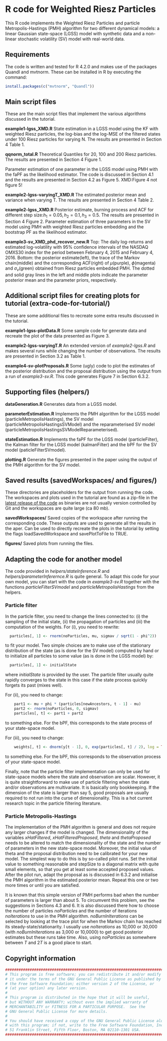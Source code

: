 # R code for Weighted Riesz Particles

This R code implements the Weighted Riesz Particles and particle Metropolis-Hastings (PMH) algorithm for two different dynamical models: a linear Gaussian state-space (LGSS) model with synthetic data and a non-linear stochastic volatility (SV) model with real-world data. 

Requirements
--------------
The code is written and tested for R 4.2.0 and makes use of the packages Quandl and mvtnorm. These can be installed in R by executing the command:
``` R
install.packages(c("mvtnorm", "Quandl"))
```

Main script files
--------------
These are the main script files that implement the various algorithms discussed in the tutorial.

**example1-lgss_XMD.R** State estimation in a LGSS model using the KF with weighted Riesz particles, the log-bias and the log-MSE of the filtered states under 100 Riesz particles for varying N. The results are presented in Section 4 Table 1.


**qqnorm_total.R** Theoretical Quantiles for 20, 100 and 200 Riesz particles. The results are presented in Section 4 Figure 1.

Parameter estimation of one parameter in the LGSS model using PMH with the faPF as the likelihood estimator. The code is discussed in Section 4.1 and the results are presented in Section 4.2 as Figure 5. XMD:Figure 4 not figure 5!

**example2-lgss-varyingT_XMD.R** The estimated posterior mean and variance when varying T. The results are presented in Section 4 Table 2.

**example2-lgss_XMD.R** Posterior estimate, burning process and ACF for different step size:$h_1=0.05, h_2=0.1, h_3=0.5$.  The results are presented in Section 4 Figure 2. Parameter estimation of three parameters in the SV model using PMH with weighted Riesz particles embedding and the bootstrap PF as the likelihood estimator.


**example3-sv_XMD_phd_recover_new.R** Top: The daily log-returns and estimated log-volatility with $95\%$ confidence intervals of the NASDAQ OMXS30 index for the period between February 4, 2015 and February 4, 2016. Bottom: the posterior estimate(left), the trace of the Markov chain(middle) and the corresponding ACF(right) of $\mu$(purple), $\phi$(magenta) and $\sigma_v$(green) obtained from Riesz particles embedded PMH. The dotted and solid gray lines in the left and middle plots indicate the parameter posterior mean and the parameter priors, respectively.

 
Additional script files for creating plots for tutorial (extra-code-for-tutorial/)
--------------
These are some additional files to recreate some extra results discussed in the tutorial.

**example1-lgss-plotData.R** Some sample code for generate data and recreate the plot of the data presented as Figure 3.

**example2-lgss-varyingT.R** An extended version of *example2-lgss.R* and makes several runs while changing the number of observations. The results are presented in Section 3.2 as Table 1.

**example4-sv-plotProposals.R** Some (ugly) code to plot the estimates of the posterior distribution and the proposal distribution using the output from a run of *example3-sv.R*. This code generates Figure 7 in Section 6.3.2.


Supporting files (helpers/)
--------------
**dataGeneration.R** Generates data from a LGSS model.

**parameterEstimation.R** Implements the PMH algorithm for the LGSS model (particleMetropolisHastings), the SV model (particleMetropolisHastingsSVModel) and the reparameterised SV model (particleMetropolisHastingsSVModelReparameterised).

**stateEstimation.R** Implements the faPF for the LGSS model (particleFilter), the Kalman filter for the LGSS model (kalmanFilter) and the bPF for the SV model (paticleFilterSVmodel).

**plotting.R** Generate the figures presented in the paper using the output of the PMH algorithm for the SV model.

Saved results (savedWorkspaces/ and figures/)
--------------
These directories are placeholders for the output from running the code. The workspaces and plots used in the tutorial are found as a zip-file in the [latest release of the code](https://github.com/compops/pmh-tutorial/releases/latest) as binaries are not usually version controlled by Git and the workspaces are quite large (ca 80 mb).

**savedWorkspaces/** Saved copies of the workspace after running the corresponding code. These outputs are used to generate all the results in the aper. Can be used to directly recreate the plots in the tutorial by setting the flags loadSavedWorkspace and savePlotToFile to TRUE.

**figures/** Saved plots from running the files.

Adapting the code for another model
--------------
The code provided in *helpers/stateInference.R* and *helpers/parameterInferernce.R* is quite general. To adapt this code for your own model, you can start with the code in *example3-sv.R* together with the functions *particleFilterSVmodel* and *particleMetropolisHastings* from the helpers.

### Particle filter
In the particle filter, you need to change the lines connected to: (i) the sampling of the initial state, (ii) the propagation of particles and (iii) the computation of the weights. For (i), you need to rewrite:
``` R
  particles[, 1] <- rnorm(noParticles, mu, sigmav / sqrt(1 - phi^2))
```
to fit your model. Two simple choices are to make use of the stationary distribution of the state (as is done for the SV model) computed by hand or to initialize all particles to some value (as is done in the LGSS model) by:
``` R
  particles[, 1] <- initialState
```
where *initialState* is provided by the user. The particle filter usually quite rapidly converges to the state in this case if the state process quickly forgets its past (mixes well).

For (ii), you need to change:
``` R
    part1 <- mu + phi * (particles[newAncestors, t - 1] - mu)
    part2 <- rnorm(noParticles, 0, sigmav)
    particles[, t] <- part1 + part2
```
to something else. For the bPF, this corresponds to the state process of your state-space model.

For (iii), you need to change:
``` R
    weights[, t] <- dnorm(y[t - 1], 0, exp(particles[, t] / 2), log = TRUE)
```
to something else. For the bPF, this corresponds to the observation process of your state-space model.

Finally, note that the particle filter implementation can only be used for state-space models where the state and observation are scalar. However, it is quite straightforward to make use of particle filtering when the state and/or observations are multivariate. It is basically only bookkeeping. If the dimension of the state is larger than say 5, good proposals are usually required to not run into the curse of dimensionality. This is a hot current research topic in the particle filtering literature.

### Particle Metropolis-Hastings
The implementation of the PMH algorithm is general and does not require any larger changes if the model is changed. The dimensionality of the variables *xHatFiltered*, *xHatFilteredProposed*, *theta* and *thetaProposed* needs to be altered to match the dimensionality of the state and the number of parameters in the new state-space model. Moreover, the initial value of theta and the proposal distribution need to be calibrated for your new model. The simplest way to do this is by so-called pilot runs. Set the initial value to something reasonable and stepSize to a diagonal matrix with quite small elements, so that you get at least some accepted proposed values. After the pilot run, adapt the proposal as is discussed in 6.3.2 and initialise the PMH algorithm in the estimated posterior mean. Repeat this one or two more times or until you are satisfied.

It is known that this simple version of PMH performs bad when the number of parameters is larger than about 5. To circumvent this problem, see the suggestions in Sections 4.3 and 6. It is also discussed there how to choose the number of particles *noParticles* and the number of iterations *noIterations* to use in the PMH algorithm. *noBurnInIterations* can be selected by looking at the trace plot for when the Markov chain has reached its steady-state/stationarity. I usually use *noIterations* as 10,000 or 30,000 (with *noBurnInIterations* as 3,000 or 10,0000) to get good posterior estimates but these runs take time. Also, using *noParticles* as somewhere between *T* and 2*T* is a good place to start.

Copyright information
--------------
``` R
##############################################################################
# This program is free software; you can redistribute it and/or modify
# it under the terms of the GNU General Public License as published by
# the Free Software Foundation; either version 2 of the License, or
# (at your option) any later version.
#
# This program is distributed in the hope that it will be useful,
# but WITHOUT ANY WARRANTY; without even the implied warranty of
# MERCHANTABILITY or FITNESS FOR A PARTICULAR PURPOSE.  See the
# GNU General Public License for more details.
#
# You should have received a copy of the GNU General Public License along
# with this program; if not, write to the Free Software Foundation, Inc.,
# 51 Franklin Street, Fifth Floor, Boston, MA 02110-1301 USA.
##############################################################################
```
